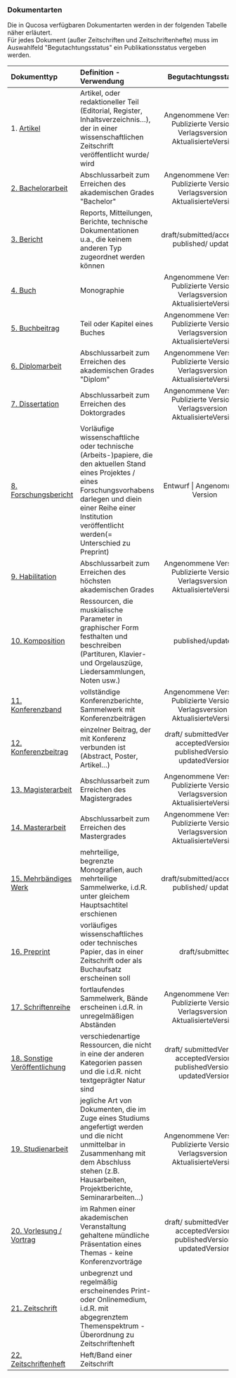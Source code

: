 ### Dokumentarten

Die in Qucosa verfügbaren Dokumentarten werden in der folgenden Tabelle näher erläutert.  
Für jedes Dokument \(außer Zeitschriften und Zeitschriftenhefte\) muss im Auswahlfeld "Begutachtungsstatus" ein Publikationsstatus vergeben werden.

| Dokumenttyp | Definition - Verwendung | Begutachtungsstatus |
| :--- | :--- | :---: |
| 1. [Artikel](/input_wizard/document_types/article.md) | Artikel, oder redaktioneller Teil \(Editorial, Register, Inhaltsverzeichnis…\), der in einer wissenschaftlichen Zeitschrift veröffentlicht wurde/ wird | Angenommene Version \| Publizierte Version / Verlagsversion \| AktualisierteVersion |
| [2. Bachelorarbeit](https://slub.qucosa.de/veroeffentlichen/eingabeassistent/?tx_dpf_qucosaform[documentType]=187&tx_dpf_qucosaform[action]=new&tx_dpf_qucosaform[controller]=DocumentForm&cHash=3d1cc4c2a7607f441759bf80b8527600) | Abschlussarbeit zum Erreichen des akademischen Grades "Bachelor" | Angenommene Version \| Publizierte Version / Verlagsversion \| AktualisierteVersion |
| [3. Bericht](https://slub.qucosa.de/veroeffentlichen/eingabeassistent/?tx_dpf_qucosaform[documentType]=190&tx_dpf_qucosaform[action]=new&tx_dpf_qucosaform[controller]=DocumentForm&cHash=3baea0123b276cdbe2ca90ef5d44474b) | Reports, Mitteilungen, Berichte, technische Dokumentationen u.a., die keinem anderen Typ zugeordnet werden können | draft/submitted/accepted/ published/ updated |
| [4. Buch](https://slub.qucosa.de/veroeffentlichen/eingabeassistent/?tx_dpf_qucosaform[documentType]=196&tx_dpf_qucosaform[action]=new&tx_dpf_qucosaform[controller]=DocumentForm&cHash=05f0d4e47f18247016e8627ddf371a38) | Monographie | Angenommene Version \| Publizierte Version / Verlagsversion \| AktualisierteVersion |
| [5. Buchbeitrag](https://slub.qucosa.de/veroeffentlichen/eingabeassistent/?tx_dpf_qucosaform[documentType]=200&tx_dpf_qucosaform[action]=new&tx_dpf_qucosaform[controller]=DocumentForm&cHash=ce9ee4d4e735641a3d1db92a8c476e17) | Teil oder Kapitel eines Buches | Angenommene Version \| Publizierte Version / Verlagsversion \| AktualisierteVersion |
| [6. Diplomarbeit](https://slub.qucosa.de/veroeffentlichen/eingabeassistent/?tx_dpf_qucosaform[documentType]=184&tx_dpf_qucosaform[action]=new&tx_dpf_qucosaform[controller]=DocumentForm&cHash=08921d9db00a3039ed6c01595b13e24c) | Abschlussarbeit zum Erreichen des akademischen Grades "Diplom" | Angenommene Version \| Publizierte Version / Verlagsversion \| AktualisierteVersion |
| [7. Dissertation](https://slub.qucosa.de/veroeffentlichen/eingabeassistent/?tx_dpf_qucosaform[documentType]=188&tx_dpf_qucosaform[action]=new&tx_dpf_qucosaform[controller]=DocumentForm&cHash=8086b3922bd5a1bf346cda98e34e9f6c) | Abschlussarbeit zum Erreichen des Doktorgrades | Angenommene Version \| Publizierte Version / Verlagsversion \| AktualisierteVersion |
| [8. Forschungsbericht](https://slub.qucosa.de/veroeffentlichen/eingabeassistent/?tx_dpf_qucosaform[documentType]=195&tx_dpf_qucosaform[action]=new&tx_dpf_qucosaform[controller]=DocumentForm&cHash=4775c59cd6d1550b9d66b75280822e8b) | Vorläufige wissenschaftliche oder technische \(Arbeits-\)papiere, die den aktuellen Stand eines Projektes / eines Forschungsvorhabens darlegen und diein einer Reihe einer Institution veröffentlicht werden\(= Unterschied zu Preprint\) | Entwurf \| Angenommene Version |
| [9. Habilitation](https://slub.qucosa.de/veroeffentlichen/eingabeassistent/?tx_dpf_qucosaform[documentType]=182&tx_dpf_qucosaform[action]=new&tx_dpf_qucosaform[controller]=DocumentForm&cHash=c4ed451e6aa0358494f68ac5d787ef79) | Abschlussarbeit zum Erreichen des höchsten akademischen Grades | Angenommene Version \| Publizierte Version / Verlagsversion \| AktualisierteVersion |
| [10. Komposition](https://slub.qucosa.de/veroeffentlichen/eingabeassistent/?tx_dpf_qucosaform[documentType]=192&tx_dpf_qucosaform[action]=new&tx_dpf_qucosaform[controller]=DocumentForm&cHash=17b776eeff89eb72cbd38a446a724208) | Ressourcen, die muskialische Parameter in graphischer Form festhalten und beschreiben \(Partituren, Klavier- und Orgelauszüge, Liedersammlungen, Noten usw.\) | published/updated |
| [11. Konferenzband](https://slub.qucosa.de/veroeffentlichen/eingabeassistent/?tx_dpf_qucosaform[documentType]=194&tx_dpf_qucosaform[action]=new&tx_dpf_qucosaform[controller]=DocumentForm&cHash=07efb429a3a0267bd0bb126564fe4078) | vollständige Konferenzberichte, Sammelwerk mit Konferenzbeiträgen | Angenommene Version \| Publizierte Version / Verlagsversion \| AktualisierteVersion |
| [12. Konferenzbeitrag](https://slub.qucosa.de/veroeffentlichen/eingabeassistent/?tx_dpf_qucosaform[documentType]=199&tx_dpf_qucosaform[action]=new&tx_dpf_qucosaform[controller]=DocumentForm&cHash=4a88643a1ee6d1a348f670905d38f862) | einzelner Beitrag, der mit Konferenz verbunden ist \(Abstract, Poster, Artikel…\) | draft/ submittedVersion/ acceptedVersion/ publishedVersion/ updatedVersion |
| [13. Magisterarbeit](https://slub.qucosa.de/veroeffentlichen/eingabeassistent/?tx_dpf_qucosaform[documentType]=185&tx_dpf_qucosaform[action]=new&tx_dpf_qucosaform[controller]=DocumentForm&cHash=1cbea7a28f0aed22dd8584cf7dd5cd07) | Abschlussarbeit zum Erreichen des Magistergrades | Angenommene Version \| Publizierte Version / Verlagsversion \| AktualisierteVersion |
| [14. Masterarbeit](https://slub.qucosa.de/veroeffentlichen/eingabeassistent/?tx_dpf_qucosaform[documentType]=186&tx_dpf_qucosaform[action]=new&tx_dpf_qucosaform[controller]=DocumentForm) | Abschlussarbeit zum Erreichen des Mastergrades | Angenommene Version \| Publizierte Version / Verlagsversion \| AktualisierteVersion |
| [15. Mehrbändiges Werk](https://slub.qucosa.de/veroeffentlichen/eingabeassistent/?tx_dpf_qucosaform[documentType]=180&tx_dpf_qucosaform[action]=new&tx_dpf_qucosaform[controller]=DocumentForm) | mehrteilige, begrenzte Monografien, auch mehrteilige Sammelwerke, i.d.R. unter gleichem Hauptsachtitel erschienen | draft/submitted/accepted/ published/ updated |
| [16. Preprint](https://slub.qucosa.de/veroeffentlichen/eingabeassistent/?tx_dpf_qucosaform[documentType]=193&tx_dpf_qucosaform[action]=new&tx_dpf_qucosaform[controller]=DocumentForm) | vorläufiges wissenschaftliches oder technisches Papier, das in einer Zeitschrift oder als Buchaufsatz erscheinen soll | draft/submitted |
| [17. Schriftenreihe](https://slub.qucosa.de/veroeffentlichen/eingabeassistent/?tx_dpf_qucosaform[documentType]=181&tx_dpf_qucosaform[action]=new&tx_dpf_qucosaform[controller]=DocumentForm) | fortlaufendes Sammelwerk, Bände erscheinen i.d.R. in unregelmäßigen Abständen | Angenommene Version \| Publizierte Version / Verlagsversion \| AktualisierteVersion |
| [18. Sonstige Veröffentlichung](https://slub.qucosa.de/veroeffentlichen/eingabeassistent/?tx_dpf_qucosaform[documentType]=189&tx_dpf_qucosaform[action]=new&tx_dpf_qucosaform[controller]=DocumentForm) | verschiedenartige Ressourcen, die nicht in eine der anderen Kategorien passen und die i.d.R. nicht textgeprägter Natur sind | draft/ submittedVersion/ acceptedVersion/ publishedVersion/ updatedVersion |
| [19. Studienarbeit](https://slub.qucosa.de/veroeffentlichen/eingabeassistent/?tx_dpf_qucosaform[documentType]=183&tx_dpf_qucosaform[action]=new&tx_dpf_qucosaform[controller]=DocumentForm) | jegliche Art von Dokumenten, die im Zuge eines Studiums angefertigt werden und die nicht unmittelbar in Zusammenhang mit dem Abschluss stehen \(z.B. Hausarbeiten, Projektberichte, Seminararbeiten…\) | Angenommene Version \| Publizierte Version / Verlagsversion \| AktualisierteVersion |
| [20. Vorlesung / Vortrag](https://slub.qucosa.de/veroeffentlichen/eingabeassistent/?tx_dpf_qucosaform[documentType]=191&tx_dpf_qucosaform[action]=new&tx_dpf_qucosaform[controller]=DocumentForm) | im Rahmen einer akademischen Veranstaltung gehaltene mündliche Präsentation eines Themas - keine Konferenzvorträge | draft/ submittedVersion/ acceptedVersion/ publishedVersion/ updatedVersion |
| [21. Zeitschrift](https://slub.qucosa.de/veroeffentlichen/eingabeassistent/?tx_dpf_qucosaform[documentType]=197&tx_dpf_qucosaform[action]=new&tx_dpf_qucosaform[controller]=DocumentForm) | unbegrenzt und regelmäßig erscheinendes Print- oder Onlinemedium, i.d.R. mit abgegrenztem Themenspektrum - Überordnung zu Zeitschriftenheft |  |
| [22. Zeitschriftenheft](https://slub.qucosa.de/veroeffentlichen/eingabeassistent/?tx_dpf_qucosaform[documentType]=198&tx_dpf_qucosaform[action]=new&tx_dpf_qucosaform[controller]=DocumentForm) | Heft/Band einer Zeitschrift |  |



